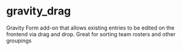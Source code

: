 # gravity_drag
Gravity Form add-on that allows existing entries to be edited on the frontend via drag and drop.  Great for sorting team rosters and other groupings 

